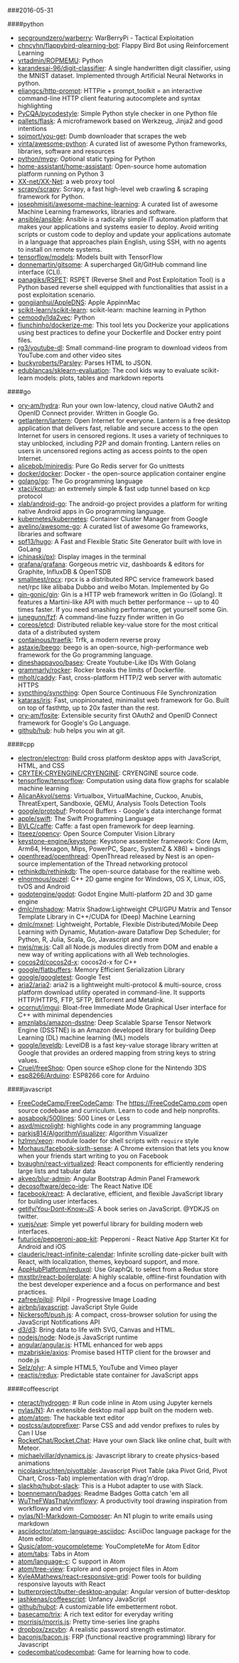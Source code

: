 ###2016-05-31

####python
* [secgroundzero/warberry](https://github.com/secgroundzero/warberry): WarBerryPi - Tactical Exploitation
* [chncyhn/flappybird-qlearning-bot](https://github.com/chncyhn/flappybird-qlearning-bot): Flappy Bird Bot using Reinforcement Learning
* [vrtadmin/ROPMEMU](https://github.com/vrtadmin/ROPMEMU): Python
* [karandesai-96/digit-classifier](https://github.com/karandesai-96/digit-classifier): A single handwritten digit classifier, using the MNIST dataset. Implemented through Artificial Neural Networks in python.
* [eliangcs/http-prompt](https://github.com/eliangcs/http-prompt): HTTPie + prompt_toolkit = an interactive command-line HTTP client featuring autocomplete and syntax highlighting
* [PyCQA/pycodestyle](https://github.com/PyCQA/pycodestyle): Simple Python style checker in one Python file
* [pallets/flask](https://github.com/pallets/flask): A microframework based on Werkzeug, Jinja2 and good intentions
* [soimort/you-get](https://github.com/soimort/you-get):  Dumb downloader that scrapes the web
* [vinta/awesome-python](https://github.com/vinta/awesome-python): A curated list of awesome Python frameworks, libraries, software and resources
* [python/mypy](https://github.com/python/mypy): Optional static typing for Python
* [home-assistant/home-assistant](https://github.com/home-assistant/home-assistant):  Open-source home automation platform running on Python 3
* [XX-net/XX-Net](https://github.com/XX-net/XX-Net): a web proxy tool
* [scrapy/scrapy](https://github.com/scrapy/scrapy): Scrapy, a fast high-level web crawling & scraping framework for Python.
* [josephmisiti/awesome-machine-learning](https://github.com/josephmisiti/awesome-machine-learning): A curated list of awesome Machine Learning frameworks, libraries and software.
* [ansible/ansible](https://github.com/ansible/ansible): Ansible is a radically simple IT automation platform that makes your applications and systems easier to deploy. Avoid writing scripts or custom code to deploy and update your applications automate in a language that approaches plain English, using SSH, with no agents to install on remote systems.
* [tensorflow/models](https://github.com/tensorflow/models): Models built with TensorFlow
* [donnemartin/gitsome](https://github.com/donnemartin/gitsome): A supercharged Git/GitHub command line interface (CLI).
* [panagiks/RSPET](https://github.com/panagiks/RSPET): RSPET (Reverse Shell and Post Exploitation Tool) is a Python based reverse shell equipped with functionalities that assist in a post exploitation scenario.
* [gongjianhui/AppleDNS](https://github.com/gongjianhui/AppleDNS): Apple AppinnMac 
* [scikit-learn/scikit-learn](https://github.com/scikit-learn/scikit-learn): scikit-learn: machine learning in Python
* [cemoody/lda2vec](https://github.com/cemoody/lda2vec): Python
* [fiunchinho/dockerize-me](https://github.com/fiunchinho/dockerize-me): This tool lets you Dockerize your applications using best practices to define your Dockerfile and Docker entry point files.
* [rg3/youtube-dl](https://github.com/rg3/youtube-dl): Small command-line program to download videos from YouTube.com and other video sites
* [buckyroberts/Parsley](https://github.com/buckyroberts/Parsley): Parses HTML to JSON.
* [edublancas/sklearn-evaluation](https://github.com/edublancas/sklearn-evaluation): The cool kids way to evaluate scikit-learn models: plots, tables and markdown reports

####go
* [ory-am/hydra](https://github.com/ory-am/hydra): Run your own low-latency, cloud native OAuth2 and OpenID Connect provider. Written in Google Go.
* [getlantern/lantern](https://github.com/getlantern/lantern):  Open Internet for everyone. Lantern is a free desktop application that delivers fast, reliable and secure access to the open Internet for users in censored regions. It uses a variety of techniques to stay unblocked, including P2P and domain fronting. Lantern relies on users in uncensored regions acting as access points to the open Internet.
* [alicebob/miniredis](https://github.com/alicebob/miniredis): Pure Go Redis server for Go unittests
* [docker/docker](https://github.com/docker/docker): Docker - the open-source application container engine
* [golang/go](https://github.com/golang/go): The Go programming language
* [xtaci/kcptun](https://github.com/xtaci/kcptun): an extremely simple & fast udp tunnel based on kcp protocol
* [xlab/android-go](https://github.com/xlab/android-go): The android-go project provides a platform for writing native Android apps in Go programming language.
* [kubernetes/kubernetes](https://github.com/kubernetes/kubernetes): Container Cluster Manager from Google
* [avelino/awesome-go](https://github.com/avelino/awesome-go): A curated list of awesome Go frameworks, libraries and software
* [spf13/hugo](https://github.com/spf13/hugo): A Fast and Flexible Static Site Generator built with love in GoLang
* [ichinaski/pxl](https://github.com/ichinaski/pxl): Display images in the terminal
* [grafana/grafana](https://github.com/grafana/grafana): Gorgeous metric viz, dashboards & editors for Graphite, InfluxDB & OpenTSDB
* [smallnest/rpcx](https://github.com/smallnest/rpcx): rpcx is a distributed RPC service framework based net/rpc like alibaba Dubbo and weibo Motan. Implemented by Go
* [gin-gonic/gin](https://github.com/gin-gonic/gin): Gin is a HTTP web framework written in Go (Golang). It features a Martini-like API with much better performance -- up to 40 times faster. If you need smashing performance, get yourself some Gin.
* [junegunn/fzf](https://github.com/junegunn/fzf):  A command-line fuzzy finder written in Go
* [coreos/etcd](https://github.com/coreos/etcd): Distributed reliable key-value store for the most critical data of a distributed system
* [containous/traefik](https://github.com/containous/traefik): Trfk, a modern reverse proxy
* [astaxie/beego](https://github.com/astaxie/beego): beego is an open-source, high-performance web framework for the Go programming language.
* [dineshappavoo/basex](https://github.com/dineshappavoo/basex): Create Youtube-Like IDs With Golang
* [grammarly/rocker](https://github.com/grammarly/rocker): Rocker breaks the limits of Dockerfile.
* [mholt/caddy](https://github.com/mholt/caddy): Fast, cross-platform HTTP/2 web server with automatic HTTPS
* [syncthing/syncthing](https://github.com/syncthing/syncthing): Open Source Continuous File Synchronization
* [kataras/iris](https://github.com/kataras/iris): Fast, unopinionated, minimalist web framework for Go. Built on top of fasthttp, up to 20x faster than the rest.
* [ory-am/fosite](https://github.com/ory-am/fosite): Extensible security first OAuth2 and OpenID Connect framework for Google's Go Language.
* [github/hub](https://github.com/github/hub): hub helps you win at git.

####cpp
* [electron/electron](https://github.com/electron/electron): Build cross platform desktop apps with JavaScript, HTML, and CSS
* [CRYTEK-CRYENGINE/CRYENGINE](https://github.com/CRYTEK-CRYENGINE/CRYENGINE): CRYENGINE source code.
* [tensorflow/tensorflow](https://github.com/tensorflow/tensorflow): Computation using data flow graphs for scalable machine learning
* [AlicanAkyol/sems](https://github.com/AlicanAkyol/sems): Virtualbox, VirtualMachine, Cuckoo, Anubis, ThreatExpert, Sandboxie, QEMU, Analysis Tools Detection Tools
* [google/protobuf](https://github.com/google/protobuf): Protocol Buffers - Google's data interchange format
* [apple/swift](https://github.com/apple/swift): The Swift Programming Language
* [BVLC/caffe](https://github.com/BVLC/caffe): Caffe: a fast open framework for deep learning.
* [Itseez/opencv](https://github.com/Itseez/opencv): Open Source Computer Vision Library
* [keystone-engine/keystone](https://github.com/keystone-engine/keystone): Keystone assembler framework: Core (Arm, Arm64, Hexagon, Mips, PowerPC, Sparc, SystemZ & X86) + bindings
* [openthread/openthread](https://github.com/openthread/openthread): OpenThread released by Nest is an open-source implementation of the Thread networking protocol
* [rethinkdb/rethinkdb](https://github.com/rethinkdb/rethinkdb): The open-source database for the realtime web.
* [elnormous/ouzel](https://github.com/elnormous/ouzel): C++ 2D game engine for Windows, OS X, Linux, iOS, tvOS and Android
* [godotengine/godot](https://github.com/godotengine/godot): Godot Engine  Multi-platform 2D and 3D game engine
* [dmlc/mshadow](https://github.com/dmlc/mshadow): Matrix Shadow:Lightweight CPU/GPU Matrix and Tensor Template Library in C++/CUDA for (Deep) Machine Learning
* [dmlc/mxnet](https://github.com/dmlc/mxnet): Lightweight, Portable, Flexible Distributed/Mobile Deep Learning with Dynamic, Mutation-aware Dataflow Dep Scheduler; for Python, R, Julia, Scala, Go, Javascript and more
* [nwjs/nw.js](https://github.com/nwjs/nw.js): Call all Node.js modules directly from DOM and enable a new way of writing applications with all Web technologies.
* [cocos2d/cocos2d-x](https://github.com/cocos2d/cocos2d-x): cocos2d-x for C++
* [google/flatbuffers](https://github.com/google/flatbuffers): Memory Efficient Serialization Library
* [google/googletest](https://github.com/google/googletest): Google Test
* [aria2/aria2](https://github.com/aria2/aria2): aria2 is a lightweight multi-protocol & multi-source, cross platform download utility operated in command-line. It supports HTTP/HTTPS, FTP, SFTP, BitTorrent and Metalink.
* [ocornut/imgui](https://github.com/ocornut/imgui): Bloat-free Immediate Mode Graphical User interface for C++ with minimal dependencies
* [amznlabs/amazon-dsstne](https://github.com/amznlabs/amazon-dsstne): Deep Scalable Sparse Tensor Network Engine (DSSTNE) is an Amazon developed library for building Deep Learning (DL) machine learning (ML) models
* [google/leveldb](https://github.com/google/leveldb): LevelDB is a fast key-value storage library written at Google that provides an ordered mapping from string keys to string values.
* [Cruel/freeShop](https://github.com/Cruel/freeShop): Open source eShop clone for the Nintendo 3DS
* [esp8266/Arduino](https://github.com/esp8266/Arduino): ESP8266 core for Arduino

####javascript
* [FreeCodeCamp/FreeCodeCamp](https://github.com/FreeCodeCamp/FreeCodeCamp): The https://FreeCodeCamp.com open source codebase and curriculum. Learn to code and help nonprofits.
* [aosabook/500lines](https://github.com/aosabook/500lines): 500 Lines or Less
* [asvd/microlight](https://github.com/asvd/microlight): highlights code in any programming language
* [parkjs814/AlgorithmVisualizer](https://github.com/parkjs814/AlgorithmVisualizer): Algorithm Visualizer
* [hzlmn/xeon](https://github.com/hzlmn/xeon):  module loader for shell scripts with `require` style
* [Morhaus/facebook-sixth-sense](https://github.com/Morhaus/facebook-sixth-sense): A Chrome extension that lets you know when your friends start writing to you on Facebook
* [bvaughn/react-virtualized](https://github.com/bvaughn/react-virtualized): React components for efficiently rendering large lists and tabular data
* [akveo/blur-admin](https://github.com/akveo/blur-admin): Angular Bootstrap Admin Panel Framework
* [decosoftware/deco-ide](https://github.com/decosoftware/deco-ide): The React Native IDE
* [facebook/react](https://github.com/facebook/react): A declarative, efficient, and flexible JavaScript library for building user interfaces.
* [getify/You-Dont-Know-JS](https://github.com/getify/You-Dont-Know-JS): A book series on JavaScript. @YDKJS on twitter.
* [vuejs/vue](https://github.com/vuejs/vue): Simple yet powerful library for building modern web interfaces.
* [futurice/pepperoni-app-kit](https://github.com/futurice/pepperoni-app-kit): Pepperoni - React Native App Starter Kit for Android and iOS
* [clauderic/react-infinite-calendar](https://github.com/clauderic/react-infinite-calendar):  Infinite scrolling date-picker built with React, with localization, themes, keyboard support, and more.
* [AppHubPlatform/reduxql](https://github.com/AppHubPlatform/reduxql): Use GraphQL to select from a Redux store
* [mxstbr/react-boilerplate](https://github.com/mxstbr/react-boilerplate):  A highly scalable, offline-first foundation with the best developer experience and a focus on performance and best practices.
* [zafree/pilpil](https://github.com/zafree/pilpil): Pilpil - Progressive Image Loading
* [airbnb/javascript](https://github.com/airbnb/javascript): JavaScript Style Guide
* [Nickersoft/push.js](https://github.com/Nickersoft/push.js): A compact, cross-browser solution for using the JavaScript Notifications API
* [d3/d3](https://github.com/d3/d3): Bring data to life with SVG, Canvas and HTML. 
* [nodejs/node](https://github.com/nodejs/node): Node.js JavaScript runtime 
* [angular/angular.js](https://github.com/angular/angular.js): HTML enhanced for web apps
* [mzabriskie/axios](https://github.com/mzabriskie/axios): Promise based HTTP client for the browser and node.js
* [Selz/plyr](https://github.com/Selz/plyr): A simple HTML5, YouTube and Vimeo player
* [reactjs/redux](https://github.com/reactjs/redux): Predictable state container for JavaScript apps

####coffeescript
* [nteract/hydrogen](https://github.com/nteract/hydrogen): # Run code inline in Atom using Jupyter kernels
* [nylas/N1](https://github.com/nylas/N1):  An extensible desktop mail app built on the modern web.
* [atom/atom](https://github.com/atom/atom): The hackable text editor
* [postcss/autoprefixer](https://github.com/postcss/autoprefixer): Parse CSS and add vendor prefixes to rules by Can I Use
* [RocketChat/Rocket.Chat](https://github.com/RocketChat/Rocket.Chat): Have your own Slack like online chat, built with Meteor.
* [michaelvillar/dynamics.js](https://github.com/michaelvillar/dynamics.js): Javascript library to create physics-based animations
* [nicolaskruchten/pivottable](https://github.com/nicolaskruchten/pivottable): Javascript Pivot Table (aka Pivot Grid, Pivot Chart, Cross-Tab) implementation with drag'n'drop.
* [slackhq/hubot-slack](https://github.com/slackhq/hubot-slack): This is a Hubot adapter to use with Slack.
* [boennemann/badges](https://github.com/boennemann/badges):  Readme Badges  Gotta catch 'em all
* [WuTheFWasThat/vimflowy](https://github.com/WuTheFWasThat/vimflowy): A productivity tool drawing inspiration from workflowy and vim
* [nylas/N1-Markdown-Composer](https://github.com/nylas/N1-Markdown-Composer): An N1 plugin to write emails using markdown
* [asciidoctor/atom-language-asciidoc](https://github.com/asciidoctor/atom-language-asciidoc):  AsciiDoc language package for the Atom editor.
* [Qusic/atom-youcompleteme](https://github.com/Qusic/atom-youcompleteme): YouCompleteMe for Atom Editor
* [atom/tabs](https://github.com/atom/tabs): Tabs in Atom
* [atom/language-c](https://github.com/atom/language-c): C support in Atom
* [atom/tree-view](https://github.com/atom/tree-view): Explore and open project files in Atom
* [KyleAMathews/react-responsive-grid](https://github.com/KyleAMathews/react-responsive-grid): Power tools for building responsive layouts with React
* [butterproject/butter-desktop-angular](https://github.com/butterproject/butter-desktop-angular): Angular version of butter-desktop
* [jashkenas/coffeescript](https://github.com/jashkenas/coffeescript): Unfancy JavaScript
* [github/hubot](https://github.com/github/hubot): A customizable life embetterment robot.
* [basecamp/trix](https://github.com/basecamp/trix): A rich text editor for everyday writing
* [morrisjs/morris.js](https://github.com/morrisjs/morris.js): Pretty time-series line graphs
* [dropbox/zxcvbn](https://github.com/dropbox/zxcvbn): A realistic password strength estimator.
* [baconjs/bacon.js](https://github.com/baconjs/bacon.js): FRP (functional reactive programming) library for Javascript
* [codecombat/codecombat](https://github.com/codecombat/codecombat): Game for learning how to code.
